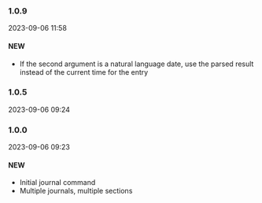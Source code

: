 ### 1.0.9

2023-09-06 11:58

#### NEW

- If the second argument is a natural language date, use the parsed result instead of the current time for the entry

### 1.0.5

2023-09-06 09:24

### 1.0.0

2023-09-06 09:23

#### NEW

- Initial journal command
- Multiple journals, multiple sections

